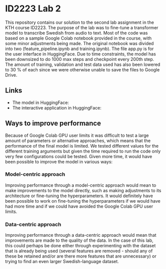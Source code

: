 # ID2223 Lab 2

This repository contains our solution to the second lab assignment in the KTH course ID2223. The purpose of the lab was to fine-tune a transformer model to transcribe Swedish from audio to text. Most of the code was based on a sample Google Colab notebook provided in the course, with some minor adjustments being made. The original notebook was divided into two (feature_pipeline.ipynb and training.ipynb). The file app.py is for the user interface in HuggingFace. Due to time constraints, the model has been downsized to do 1000 max steps and checkpoint every 200th step. The amount of training, validation and test data used has also been lowered to 30 % of each since we were otherwise unable to save the files to Google Drive.

## Links
* The model in HuggingFace:
* The interactive application in HuggingFace:

## Ways to improve performance
Because of Google Colab GPU user limits it was difficult to test a large amount of parameters or alternative approaches, which means that the performance of the final model is limited. We tested different values for the different training arguments but given the time required to run the code only very few configurations could be tested. Given more time, it would have been possible to improve the model in various ways:

### Model-centric approach
Improving performance through a model-centric approach would mean to make improvements to the model directly, such as making adjustments to its architecture or fine-tuning the hyperparameters. It would definitely have been possible to work on fine-tuning the hyperparameters if we would have had more time and if we could have avoided the Google Colab GPU user limits. 

### Data-centric approach
Improving performance through a data-centric approach would mean that improvements are made to the quality of the data. In the case of this lab, this could perhaps be done either through experimenting with the dataset that is already being used (several features are removed - should any of these be retained and/or are there more features that are unnecessary) or trying to find an even larger Swedish-language dataset.
